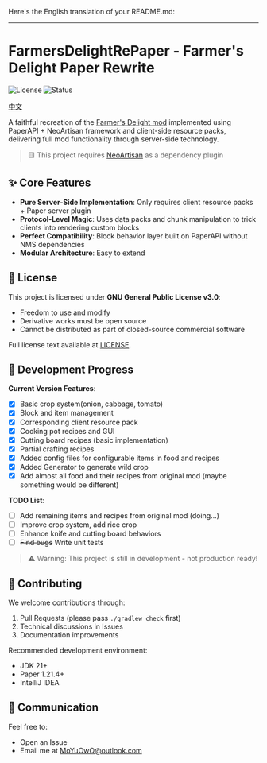 Here's the English translation of your README.md:

---

# FarmersDelightRePaper - Farmer's Delight Paper Rewrite

![License](https://img.shields.io/badge/License-GPLv3-blue)
![Status](https://img.shields.io/badge/Status-Alpha-red)

[中文](README.md)

A faithful recreation of the [Farmer's Delight mod](https://modrinth.com/mod/farmers-delight) implemented using PaperAPI + NeoArtisan framework and client-side resource packs, delivering full mod functionality through server-side technology.

> 🟨 This project requires [NeoArtisan](https://github.com/KitsunaiMC/NeoArtisan) as a dependency plugin

## ✨ Core Features

- **Pure Server-Side Implementation**: Only requires client resource packs + Paper server plugin
- **Protocol-Level Magic**: Uses data packs and chunk manipulation to trick clients into rendering custom blocks
- **Perfect Compatibility**: Block behavior layer built on PaperAPI without NMS dependencies
- **Modular Architecture**: Easy to extend

## 📜 License

This project is licensed under **GNU General Public License v3.0**:
- Freedom to use and modify
- Derivative works must be open source
- Cannot be distributed as part of closed-source commercial software

Full license text available at [LICENSE](LICENSE).

## 🚧 Development Progress

**Current Version Features**:
- [x] Basic crop system(onion, cabbage, tomato)
- [x] Block and item management
- [x] Corresponding client resource pack
- [x] Cooking pot recipes and GUI
- [x] Cutting board recipes (basic implementation)
- [x] Partial crafting recipes
- [x] Added config files for configurable items in food and recipes
- [x] Added Generator to generate wild crop
- [x] Add almost all food and their recipes from original mod (maybe something would be different)

**TODO List**:
- [ ] Add remaining items and recipes from original mod (doing...)
- [ ] Improve crop system, add rice crop
- [ ] Enhance knife and cutting board behaviors
- [ ] ~~Find bugs~~ Write unit tests

> ⚠️ Warning: This project is still in development - not production ready!

## 🤝 Contributing

We welcome contributions through:
1. Pull Requests (please pass `./gradlew check` first)
2. Technical discussions in Issues
3. Documentation improvements

Recommended development environment:
- JDK 21+
- Paper 1.21.4+
- IntelliJ IDEA

## 💬 Communication

Feel free to:
- Open an Issue
- Email me at [MoYuOwO@outlook.com](mailto:MoYuOwO@outlook.com)